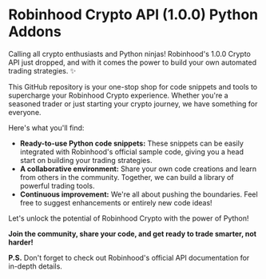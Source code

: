# **Robinhood Crypto API (1.0.0) Python Addons**

Calling all crypto enthusiasts and Python ninjas!  Robinhood's 1.0.0 Crypto API just dropped, and with it comes the power to build your own automated trading strategies. ✨ 

This GitHub repository is your one-stop shop for code snippets and tools to supercharge your Robinhood Crypto experience.  Whether you're a seasoned trader or just starting your crypto journey, we have something for everyone.  

Here's what you'll find:

* **Ready-to-use Python code snippets:**  These snippets can be easily integrated with Robinhood's official sample code, giving you a head start on building your trading strategies.  
* **A collaborative environment:** Share your own code creations and learn from others in the community. Together, we can build a library of powerful trading tools. 
* **Continuous improvement:** We're all about pushing the boundaries. Feel free to suggest enhancements or entirely new code ideas!

Let's unlock the potential of Robinhood Crypto with the power of Python!  

**Join the community, share your code, and get ready to trade smarter, not harder!**  

**P.S.**  Don't forget to check out Robinhood's official API documentation for in-depth details. 
